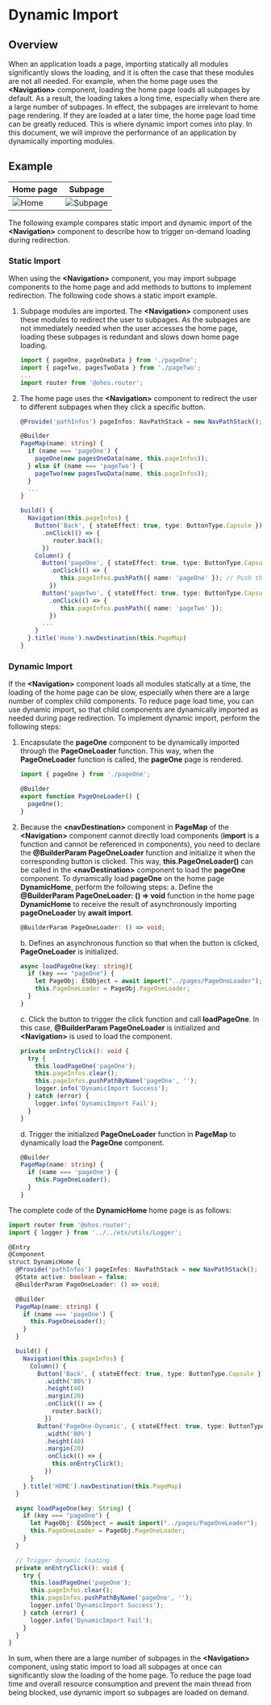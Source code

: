 # Dynamic Import

## Overview

When an application loads a page, importing statically all modules significantly slows the loading, and it is often the case that these modules are not all needed. For example, when the home page uses the **\<Navigation>** component, loading the home page loads all subpages by default. As a result, the loading takes a long time, especially when there are a large number of subpages. In effect, the subpages are irrelevant to home page rendering. If they are loaded at a later time, the home page load time can be greatly reduced.
This is where dynamic import comes into play. In this document, we will improve the performance of an application by dynamically importing modules.

## Example

| Home page                                      | Subpage                                       |
|------------------------------------------|--------------------------------------------|
| ![Home](./figures/dynamic-import-home.png) | ![Subpage](./figures/dynamic-import-pages.png) |

The following example compares static import and dynamic import of the **\<Navigation>** component to describe how to trigger on-demand loading during redirection.

### Static Import

When using the **\<Navigation>** component, you may import subpage components to the home page and add methods to buttons to implement redirection. The following code shows a static import example.

1. Subpage modules are imported. The **\<Navigation>** component uses these modules to redirect the user to subpages. As the subpages are not immediately needed when the user accesses the home page, loading these subpages is redundant and slows down home page loading.
    ```ts
    import { pageOne, pageOneData } from './pageOne';
    import { pageTwo, pagesTwoData } from './pageTwo';
    ...
    import router from '@ohos.router';
    ```
2. The home page uses the **\<Navigation>** component to redirect the user to different subpages when they click a specific button.
    ```ts
    @Provide('pathInfos') pageInfos: NavPathStack = new NavPathStack();
    
    @Builder
    PageMap(name: string) {
      if (name === 'pageOne') {
        pageOne(new pagesOneData(name, this.pageInfos));
      } else if (name === 'pageTwo') {
        pageTwo(new pagesTwoData(name, this.pageInfos));
      }
      ...
    }
    
    build() {
      Navigation(this.pageInfos) {
        Button('Back', { stateEffect: true, type: ButtonType.Capsule })
          .onClick(() => {
             router.back();
          })
        Column() {
          Button('pageOne', { stateEffect: true, type: ButtonType.Capsule })
            .onClick(() => {
               this.pageInfos.pushPath({ name: 'pageOne' }); // Push the navigation destination page specified by name to the navigation stack.
            })
          Button('pageTwo', { stateEffect: true, type: ButtonType.Capsule })
            .onClick(() => {
               this.pageInfos.pushPath({ name: 'pageTwo' });
            })
          ...
        }
      }.title('Home').navDestination(this.PageMap)
    }
    ```

### Dynamic Import

If the **\<Navigation>** component loads all modules statically at a time, the loading of the home page can be slow, especially when there are a large number of complex child components. To reduce page load time, you can use dynamic import, so that child components are dynamically imported as needed during page redirection. To implement dynamic import, perform the following steps:

1. Encapsulate the **pageOne** component to be dynamically imported through the **PageOneLoader** function. This way, when the **PageOneLoader** function is called, the **pageOne** page is rendered.
    ```ts
    import { pageOne } from './pageOne';
    
    @Builder
    export function PageOneLoader() {
      pageOne();
    }
    ```
2. Because the **\<navDestination>** component in **PageMap** of the **\<Navigation>** component cannot directly load components (**import** is a function and cannot be referenced in components), you need to declare the **@BuilderParam PageOneLoader** function and initialize it when the corresponding button is clicked. This way, **this.PageOneLoader()** can be called in the **\<navDestination>** component to load the **pageOne** component.
To dynamically load **pageOne** on the home page **DynamicHome**, perform the following steps: 
   a. Define the **@BuilderParam PageOneLoader: () => void** function in the home page **DynamicHome** to receive the result of asynchronously importing **pageOneLoader** by **await import**.
    ```ts
    @BuilderParam PageOneLoader: () => void;
    ```
   b. Defines an asynchronous function so that when the button is clicked, **PageOneLoader** is initialized.
    ```ts
    async loadPageOne(key: string){
      if (key === "pageOne") {
        let PageObj: ESObject = await import("../pages/PageOneLoader");
        this.PageOneLoader = PageObj.PageOneLoader;
      }
    }
    ```
   c. Click the button to trigger the click function and call **loadPageOne**. In this case, **@BuilderParam PageOneLoader** is initialized and **\<Navigation>** is used to load the component.
    ```ts
    private onEntryClick(): void {
      try {
        this.loadPageOne('pageOne');
        this.pageInfos.clear();
        this.pageInfos.pushPathByName('pageOne', '');
        logger.info('DynamicImport Success');
      } catch (error) {
        logger.info('DynamicImport Fail');
      }
    }
    ```
   d. Trigger the initialized **PageOneLoader** function in **PageMap** to dynamically load the **PageOne** component.
    ```ts
    @Builder
    PageMap(name: string) {
      if (name === 'pageOne') {
        this.PageOneLoader();
      }
    }
    ```
The complete code of the **DynamicHome** home page is as follows:
```ts
import router from '@ohos.router';
import { logger } from '../../ets/utils/Logger';

@Entry
@Component
struct DynamicHome {
  @Provide('pathInfos') pageInfos: NavPathStack = new NavPathStack();
  @State active: boolean = false;
  @BuilderParam PageOneLoader: () => void;

  @Builder
  PageMap(name: string) {
    if (name === 'pageOne') {
      this.PageOneLoader();
    }
  }

  build() {
    Navigation(this.pageInfos) {
      Column() {
        Button('Back', { stateEffect: true, type: ButtonType.Capsule })
          .width('80%')
          .height(40)
          .margin(20)
          .onClick(() => {
            router.back();
          })
        Button('PageOne-Dynamic', { stateEffect: true, type: ButtonType.Capsule })
          .width('80%')
          .height(40)
          .margin(20)
          .onClick(() => {
            this.onEntryClick();
          })
      }
    }.title('HOME').navDestination(this.PageMap)
  }

  async loadPageOne(key: String) {
    if (key === "pageOne") {
      let PageObj: ESObject = await import("../pages/PageOneLoader");
      this.PageOneLoader = PageObj.PageOneLoader;
    }
  }

  // Trigger dynamic loading.
  private onEntryClick(): void {
    try {
      this.loadPageOne('pageOne');
      this.pageInfos.clear();
      this.pageInfos.pushPathByName('pageOne', '');
      logger.info('DynamicImport Success');
    } catch (error) {
      logger.info('DynamicImport Fail');
    }
  }
}
```
In sum, when there are a large number of subpages in the **\<Navigation>** component, using static import to load all subpages at once can significantly slow the loading of the home page. To reduce the page load time and overall resource consumption and prevent the main thread from being blocked, use dynamic import so subpages are loaded on demand.
